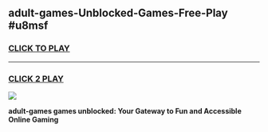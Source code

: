 
## adult-games-Unblocked-Games-Free-Play #u8msf
<h3>
<a href="https://us.freeplayer.one?title=adult-games&ref=9M">CLICK TO PLAY</a></h3>
<hr>

<h3>
<a href="https://us.freeplayer.one?title=adult-games&ref=9M">CLICK 2 PLAY</a>
  
</h3>

<a href="https://us.freeplayer.one?title=adult-games&ref=9M"><img src="https://clearcache.store/games.png"></a>


**adult-games games unblocked: Your Gateway to Fun and Accessible Online Gaming**
